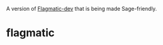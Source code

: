 
A version of [Flagmatic-dev](https://github.com/jsliacan/flagmatic-dev) that is being made Sage-friendly.

flagmatic
==========